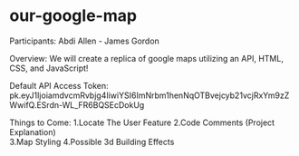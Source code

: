 # our-google-map

Participants: Abdi Allen - James Gordon

Overview: We will create a replica of google maps utilizing an API, HTML, CSS, and JavaScript!

Default API Access Token: pk.eyJ1IjoiamdvcmRvbjg4IiwiYSI6ImNrbm1henNqOTBvejcyb21vcjRxYm9zZWwifQ.ESrdn-WL_FR6BQSEcDokUg

Things to Come:
1.Locate The User Feature
2.Code Comments (Project Explanation)  
3.Map Styling
4.Possible 3d Building Effects
